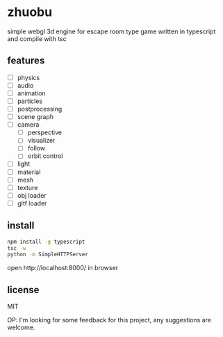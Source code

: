 # zhuobu
simple webgl 3d engine for escape room type game written in typescript and compile with tsc


## features

* [ ] physics
* [ ] audio
* [ ] animation
* [ ] particles
* [ ] postprocessing
* [ ] scene graph
* [ ] camera
    * [ ] perspective
    * [ ] visualizer
    * [ ] follow 
    * [ ] orbit control
* [ ] light
* [ ] material
* [ ] mesh
* [ ] texture
* [ ] obj loader
* [ ] gltf loader

## install

```bash
npm install -g typescript
tsc -w
python -m SimpleHTTPServer
```
open http://localhost:8000/ in browser


## license

MIT

OP: I'm looking for some feedback for this project, any suggestions are welcome.


